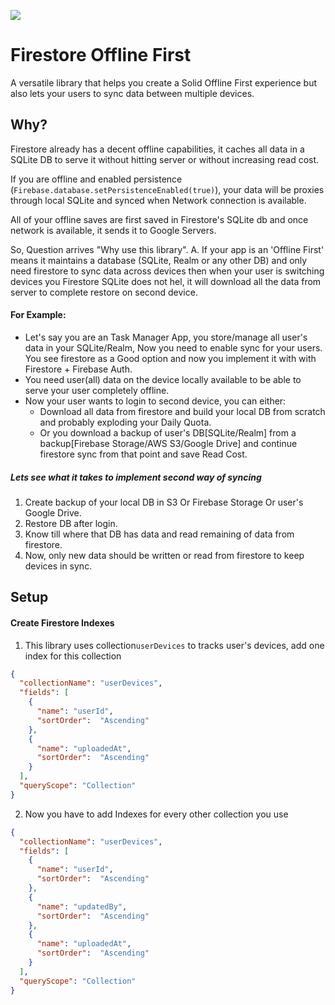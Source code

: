 ![](https://img.shields.io/badge/Build-WORK_IN_PROGRESS-red)

# Firestore Offline First
A versatile library that helps you create a Solid Offline First experience but also lets your users to sync data between multiple devices.

## Why?
Firestore already has a decent offline capabilities, it caches all data in a SQLite DB to serve it without hitting server or without increasing read cost.

If you are offline and enabled persistence (`Firebase.database.setPersistenceEnabled(true)`), your data will be proxies through local SQLite and synced when Network connection is available.

All of your offline saves are first saved in Firestore's SQLite db and once network is available, it sends it to Google Servers.


So, Question arrives "Why use this library".
A. If your app is an 'Offline First' means it maintains a database (SQLite, Realm or any other DB) and only need firestore to sync data across devices then when your user is switching devices you Firestore SQLite does not hel, it will download all the data from server to complete restore on second device.

#### For Example:
- Let's say you are an Task Manager App, you store/manage all user's data in your SQLite/Realm, Now you need to enable sync for your users. You see firestore as a Good option and now you implement it with with Firestore + Firebase Auth.
- You need user(all) data on the device locally available to be able to serve your user completely offline.
- Now your user wants to login to second device, you can either:
  - Download all data from firestore and build your local DB from scratch and probably exploding your Daily Quota.
  - Or you download a backup of user's DB[SQLite/Realm] from a backup[Firebase Storage/AWS S3/Google Drive] and continue firestore sync from that point and save Read Cost.

##### Lets see what it takes to implement second way of syncing
1. Create backup of your local DB in S3 Or Firebase Storage Or user's Google Drive.
2. Restore DB after login.
3. Know till where that DB has data and read remaining of data from firestore.
4. Now, only new data should be written or read from firestore to keep devices in sync.

## Setup
#### Create Firestore Indexes
1. This library uses collection`userDevices` to tracks user's devices, add one index for this collection
```json
{
  "collectionName": "userDevices",
  "fields": [
    {
      "name": "userId",
      "sortOrder":  "Ascending"
    },
    {
      "name": "uploadedAt",
      "sortOrder":  "Ascending"
    }
  ],
  "queryScope": "Collection"
}
```
2. Now you have to add Indexes for every other collection you use
```json
{
  "collectionName": "userDevices",
  "fields": [
    {
      "name": "userId",
      "sortOrder":  "Ascending"
    },
    {
      "name": "updatedBy",
      "sortOrder":  "Ascending"
    },
    {
      "name": "uploadedAt",
      "sortOrder":  "Ascending"
    }
  ],
  "queryScope": "Collection"
}
```